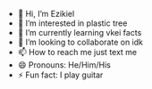 - 👋 Hi, I’m Ezikiel
- 👀 I’m interested in plastic tree
- 🌱 I’m currently learning vkei facts
- 💞️ I’m looking to collaborate on idk
- 📫 How to reach me just text me
- 😄 Pronouns: He/Him/His
- ⚡ Fun fact: I play guitar

<!---
ryutaroenthusiast/ryutaroenthusiast is a ✨ special ✨ repository because its `README.md` (this file) appears on your GitHub profile.
You can click the Preview link to take a look at your changes.
--->
